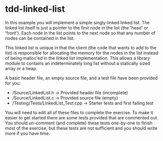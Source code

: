 tdd-linked-list
===============

In this example you will implement a simple singly-linked linked list.  The linked list itself is just a pointer to the first node in the list (the 'head' or 'front').  Each node in the list points to the next node so that any number of nodes can be contained in the list.

This linked list is unique in that the client (the code that wants to add to the list) is responsible for allocating the memory for the nodes in the list instead of being malloc'ed in the linked list implementation.  This allows a library module to contains an indeterminately long list without a statically sized array or a heap.

A basic header file, an empty source file, and a test file have been provided for you:

* /Source/LinkedList.h -> Provided header file (incomplete)
* /Source/LinkedList.c -> Provided source file (empty)
* /Testing/Tests/LinkedList_Test.cpp -> Starter tests and first failing test

You will need to edit all of these files to complete the exercise.  To make it easier to get started there are some tests provided that are commented out.  You should un-comment (and complete) these tests one-by-one to finish most of the exercise, but these tests are not sufficient and you should write more if you have time.
